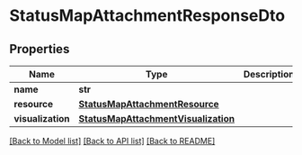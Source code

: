 # StatusMapAttachmentResponseDto

## Properties
Name | Type | Description | Notes
------------ | ------------- | ------------- | -------------
**name** | **str** |  | 
**resource** | [**StatusMapAttachmentResource**](StatusMapAttachmentResource.md) |  | [optional] 
**visualization** | [**StatusMapAttachmentVisualization**](StatusMapAttachmentVisualization.md) |  | [optional] 

[[Back to Model list]](../README.md#documentation-for-models) [[Back to API list]](../README.md#documentation-for-api-endpoints) [[Back to README]](../README.md)

